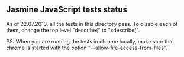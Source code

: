 Jasmine JavaScript tests status
-------------------------------

As of 22.07.2013, all the tests in this directory pass. To disable each of them, change the top level "describe(" to "xdescribe(".

PS: When you are running the tests in chrome locally, make sure that chrome is started
with the option "--allow-file-access-from-files".
